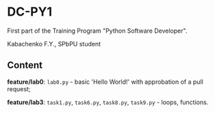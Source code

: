 # DC-PY1
First part of the Training Program "Python Software Developer". 

Kabachenko F.Y., SPbPU student

## Content
**feature/lab0**: ```lab0.py``` - basic 'Hello World!' with approbation of a pull request;

**feature/lab3**: ```task1.py```, ```task6.py```, ```task8.py```, ```task9.py``` - loops, functions.
